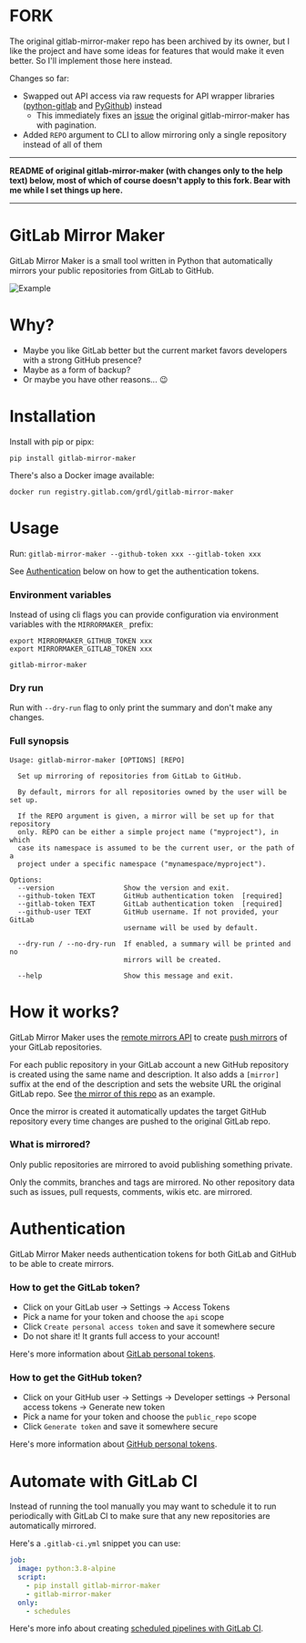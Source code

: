 # FORK

The original gitlab-mirror-maker repo has been archived by its owner, but I
like the project and have some ideas for features that would make it even
better. So I'll implement those here instead.

Changes so far:

- Swapped out API access via raw requests for API wrapper libraries
  ([python-gitlab](https://python-gitlab.readthedocs.io/) and
  [PyGithub](https://pygithub.readthedocs.io/)) instead
  - This immediately fixes an
    [issue](https://github.com/grdl/gitlab-mirror-maker/pull/2) the original
    gitlab-mirror-maker has with pagination.
- Added `REPO` argument to CLI to allow mirroring only a single repository
  instead of all of them

-----

**README of original gitlab-mirror-maker (with changes only to the help text)
below, most of which of course doesn't apply to this fork. Bear with me while I
set things up here.**

-----

# GitLab Mirror Maker

GitLab Mirror Maker is a small tool written in Python that automatically mirrors your public repositories from GitLab to GitHub.

![Example](./example.svg)


# Why?

- Maybe you like GitLab better but the current market favors developers with a strong GitHub presence?
- Maybe as a form of backup?
- Or maybe you have other reasons... :wink:


# Installation

Install with pip or pipx:
```
pip install gitlab-mirror-maker
```

There's also a Docker image available:
```
docker run registry.gitlab.com/grdl/gitlab-mirror-maker 
```


# Usage

Run: `gitlab-mirror-maker --github-token xxx --gitlab-token xxx`

See [Authentication](#authentication) below on how to get the authentication tokens.

### Environment variables

Instead of using cli flags you can provide configuration via environment variables with the `MIRRORMAKER_` prefix:
```
export MIRRORMAKER_GITHUB_TOKEN xxx
export MIRRORMAKER_GITLAB_TOKEN xxx

gitlab-mirror-maker
```

### Dry run

Run with `--dry-run` flag to only print the summary and don't make any changes.

### Full synopsis

```
Usage: gitlab-mirror-maker [OPTIONS] [REPO]

  Set up mirroring of repositories from GitLab to GitHub.

  By default, mirrors for all repositories owned by the user will be set up.

  If the REPO argument is given, a mirror will be set up for that repository
  only. REPO can be either a simple project name ("myproject"), in which
  case its namespace is assumed to be the current user, or the path of a
  project under a specific namespace ("mynamespace/myproject").

Options:
  --version                 Show the version and exit.
  --github-token TEXT       GitHub authentication token  [required]
  --gitlab-token TEXT       GitLab authentication token  [required]
  --github-user TEXT        GitHub username. If not provided, your GitLab
                            username will be used by default.

  --dry-run / --no-dry-run  If enabled, a summary will be printed and no
                            mirrors will be created.

  --help                    Show this message and exit.
```

# How it works?

GitLab Mirror Maker uses the [remote mirrors API](https://docs.gitlab.com/ee/api/remote_mirrors.html) to create [push mirrors](https://docs.gitlab.com/ee/user/project/repository/repository_mirroring.html#pushing-to-a-remote-repository-core) of your GitLab repositories.

For each public repository in your GitLab account a new GitHub repository is created using the same name and description. It also adds a `[mirror]` suffix at the end of the description and sets the website URL the original GitLab repo. See [the mirror of this repo](https://github.com/grdl/gitlab-mirror-maker) as an example.

Once the mirror is created it automatically updates the target GitHub repository every time changes are pushed to the original GitLab repo.

### What is mirrored?

Only public repositories are mirrored to avoid publishing something private.

Only the commits, branches and tags are mirrored. No other repository data such as issues, pull requests, comments, wikis etc. are mirrored.


# Authentication

GitLab Mirror Maker needs authentication tokens for both GitLab and GitHub to be able to create mirrors.

### How to get the GitLab token?

- Click on your GitLab user -> Settings -> Access Tokens
- Pick a name for your token and choose the `api` scope
- Click `Create personal access token` and save it somewhere secure
- Do not share it! It grants full access to your account!

Here's more information about [GitLab personal tokens](https://docs.gitlab.com/ee/user/profile/personal_access_tokens.html).

### How to get the GitHub token?

- Click on your GitHub user -> Settings -> Developer settings -> Personal access tokens -> Generate new token
- Pick a name for your token and choose the `public_repo` scope
- Click `Generate token` and save it somewhere secure

Here's more information about [GitHub personal tokens](https://help.github.com/en/github/authenticating-to-github/creating-a-personal-access-token-for-the-command-line).


# Automate with GitLab CI

Instead of running the tool manually you may want to schedule it to run periodically with GitLab CI to make sure that any new repositories are automatically mirrored.

Here's a `.gitlab-ci.yml` snippet you can use:
```yaml
job:
  image: python:3.8-alpine
  script:
    - pip install gitlab-mirror-maker
    - gitlab-mirror-maker
  only:
    - schedules

```

Here's more info about creating [scheduled pipelines with GitLab CI](https://docs.gitlab.com/ee/ci/pipelines/schedules.html).

